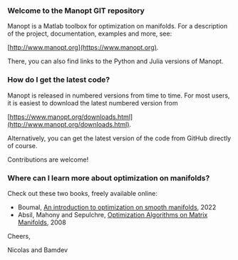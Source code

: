 ### Welcome to the Manopt GIT repository ###

Manopt is a Matlab toolbox for optimization on manifolds. For a description of the project, documentation, examples and more, see:

[http://www.manopt.org](https://www.manopt.org).

There, you can also find links to the Python and Julia versions of Manopt.

### How do I get the latest code? ###

Manopt is released in numbered versions from time to time. For most users, it is easiest to download the latest numbered version from

[https://www.manopt.org/downloads.html](http://www.manopt.org/downloads.html).

Alternatively, you can get the latest version of the code from GitHub directly of course.

Contributions are welcome!

### Where can I learn more about optimization on manifolds? ###

Check out these two books, freely available online:

 * Boumal, [An introduction to optimization on smooth manifolds](http://www.nicolasboumal.net/book), 2022
 * Absil, Mahony and Sepulchre, [Optimization Algorithms on Matrix Manifolds](https://press.princeton.edu/absil), 2008
 


Cheers,

Nicolas and Bamdev
